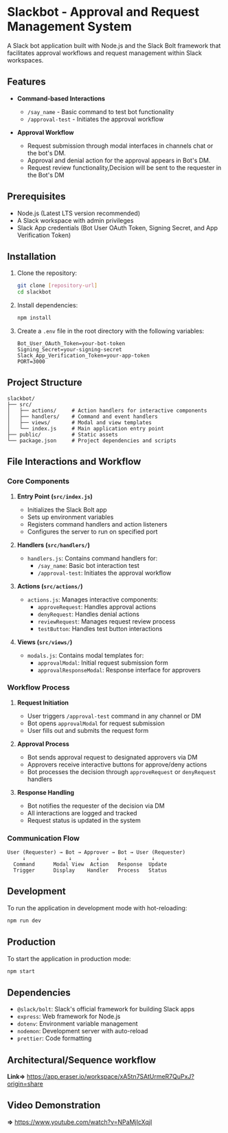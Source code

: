 # Slackbot - Approval and Request Management System

A Slack bot application built with Node.js and the Slack Bolt framework that facilitates approval workflows and request management within Slack workspaces.

## Features

- **Command-based Interactions**
  - `/say_name` - Basic command to test bot functionality
  - `/approval-test` - Initiates the approval workflow

- **Approval Workflow**
  - Request submission through modal interfaces in channels chat or the bot's DM.
  - Approval and denial action for the approval appears in Bot's DM.
  - Request review functionality,Decision will be sent to the requester in the Bot's DM

## Prerequisites

- Node.js (Latest LTS version recommended)
- A Slack workspace with admin privileges
- Slack App credentials (Bot User OAuth Token, Signing Secret, and App Verification Token)

## Installation

1. Clone the repository:
   ```bash
   git clone [repository-url]
   cd slackbot
   ```

2. Install dependencies:
   ```bash
   npm install
   ```

3. Create a `.env` file in the root directory with the following variables:
   ```
   Bot_User_OAuth_Token=your-bot-token
   Signing_Secret=your-signing-secret
   Slack_App_Verification_Token=your-app-token
   PORT=3000
   ```

## Project Structure

```
slackbot/
├── src/
│   ├── actions/     # Action handlers for interactive components
│   ├── handlers/    # Command and event handlers
│   ├── views/       # Modal and view templates
│   └── index.js     # Main application entry point
├── public/          # Static assets
└── package.json     # Project dependencies and scripts
```

## File Interactions and Workflow

### Core Components

1. **Entry Point (`src/index.js`)**
   - Initializes the Slack Bolt app
   - Sets up environment variables
   - Registers command handlers and action listeners
   - Configures the server to run on specified port

2. **Handlers (`src/handlers/`)**
   - `handlers.js`: Contains command handlers for:
     - `/say_name`: Basic bot interaction test
     - `/approval-test`: Initiates the approval workflow

3. **Actions (`src/actions/`)**
   - `actions.js`: Manages interactive components:
     - `approveRequest`: Handles approval actions
     - `denyRequest`: Handles denial actions
     - `reviewRequest`: Manages request review process
     - `testButton`: Handles test button interactions

4. **Views (`src/views/`)**
   - `modals.js`: Contains modal templates for:
     - `approvalModal`: Initial request submission form
     - `approvalResponseModal`: Response interface for approvers

### Workflow Process

1. **Request Initiation**
   - User triggers `/approval-test` command in any channel or DM
   - Bot opens `approvalModal` for request submission
   - User fills out and submits the request form

2. **Approval Process**
   - Bot sends approval request to designated approvers via DM
   - Approvers receive interactive buttons for approve/deny actions
   - Bot processes the decision through `approveRequest` or `denyRequest` handlers

3. **Response Handling**
   - Bot notifies the requester of the decision via DM
   - All interactions are logged and tracked
   - Request status is updated in the system

### Communication Flow

```
User (Requester) → Bot → Approver → Bot → User (Requester)
     ↓              ↓        ↓        ↓        ↓
  Command      Modal View  Action   Response  Update
  Trigger      Display    Handler   Process   Status
```

## Development

To run the application in development mode with hot-reloading:

```bash
npm run dev
```

## Production

To start the application in production mode:

```bash
npm start
```

## Dependencies

- `@slack/bolt`: Slack's official framework for building Slack apps
- `express`: Web framework for Node.js
- `dotenv`: Environment variable management
- `nodemon`: Development server with auto-reload
- `prettier`: Code formatting


## Architectural/Sequence workflow
**Link=>** https://app.eraser.io/workspace/xA5tn7SAtUrmeR7QuPxJ?origin=share

## Video Demonstration ##
**=>** https://www.youtube.com/watch?v=NPaMjIcXqjI
